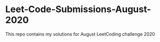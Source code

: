 # Leet-Code-Submissions-August-2020
This repo contains my solutions for August LeetCoding challenge 2020
